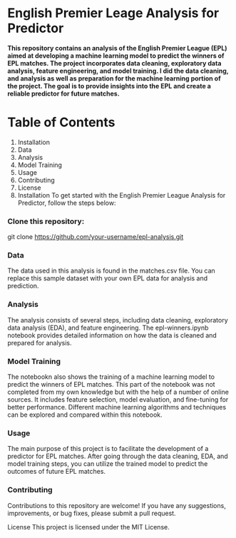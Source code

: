 # English Premier Leage Analysis for Predictor

**This repository contains an analysis of the English Premier League (EPL) aimed at developing a machine learning model to predict the winners of EPL matches. 
The project incorporates data cleaning, exploratory data analysis, feature engineering, and model training. I did the data cleaning, and analysis as well as preparation for the machine learning portion of the project.
The goal is to provide insights into the EPL and create a reliable predictor for future matches.**

# Table of Contents
1. Installation
2. Data
3. Analysis
4. Model Training
5. Usage
6. Contributing
7. License
8. Installation
To get started with the English Premier League Analysis for Predictor, follow the steps below:

### Clone this repository:

git clone https://github.com/your-username/epl-analysis.git


### Data
The data used in this analysis is found in the matches.csv file. You can replace this sample dataset with your own EPL data for analysis and prediction.

### Analysis
The analysis consists of several steps, including data cleaning, exploratory data analysis (EDA), and feature engineering. The epl-winners.ipynb notebook provides detailed information on how the data is cleaned and prepared for analysis.

### Model Training
The notebookn also shows the training of a machine learning model to predict the winners of EPL matches. This part of the notebook was not completed from my own knowledge but with the help of a number of online sources. It includes feature selection, model evaluation, and fine-tuning for better performance. Different machine learning algorithms and techniques can be explored and compared within this notebook.

### Usage
The main purpose of this project is to facilitate the development of a predictor for EPL matches. After going through the data cleaning, EDA, and model training steps, you can utilize the trained model to predict the outcomes of future EPL matches.

### Contributing
Contributions to this repository are welcome! If you have any suggestions, improvements, or bug fixes, please submit a pull request.

License
This project is licensed under the MIT License.
